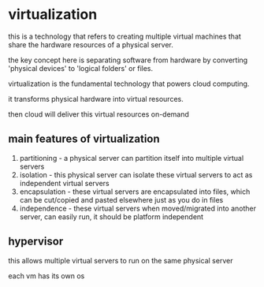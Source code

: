 # virtualization

this is a technology that refers to creating multiple virtual machines that share the hardware resources of a physical server.

the key concept here is separating software from hardware by converting 'physical devices' to 'logical folders' or files.

virtualization is the fundamental technology that powers cloud computing.

it transforms physical hardware into virtual resources.

then cloud will deliver this virtual resources on-demand

## main features of virtualization

1. partitioning - a physical server can partition itself into multiple virtual  servers
2. isolation -  this physical server can isolate these virtual servers to act as independent virtual servers
3. encapsulation - these virtual servers are encapsulated into files, which can be cut/copied and pasted elsewhere just as you do in files
4. independence - these virtual servers when moved/migrated into another server, can easily run, it should be platform independent

## hypervisor

this allows multiple virtual servers to run on the same physical server

each vm has its own os